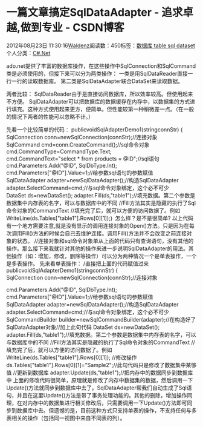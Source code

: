 
# 一篇文章搞定SqlDataAdapter - 追求卓越,做到专业 - CSDN博客


2012年08月23日 11:30:16[Waldenz](https://me.csdn.net/enter89)阅读数：450标签：[数据库																](https://so.csdn.net/so/search/s.do?q=数据库&t=blog)[table																](https://so.csdn.net/so/search/s.do?q=table&t=blog)[sql																](https://so.csdn.net/so/search/s.do?q=sql&t=blog)[dataset																](https://so.csdn.net/so/search/s.do?q=dataset&t=blog)[
							](https://so.csdn.net/so/search/s.do?q=sql&t=blog)[
																					](https://so.csdn.net/so/search/s.do?q=table&t=blog)个人分类：[C\#.Net																](https://blog.csdn.net/enter89/article/category/877633)
[
																								](https://so.csdn.net/so/search/s.do?q=table&t=blog)
[
				](https://so.csdn.net/so/search/s.do?q=数据库&t=blog)
[
			](https://so.csdn.net/so/search/s.do?q=数据库&t=blog)

ado.net提供了丰富的数据库操作，在这些操作中SqlConnection和SqlCommand类是必须使用的，但接下来可以分为两类操作：
一类是用SqlDataReader直接一行一行的读取数据库。
第二类是SqlDataAdapter联合DataSet来读取数据。

两者比较：
SqlDataReader由于是直接访问数据库，所以效率较高。但使用起来不方便。
SqlDataAdapter可以把数据库的数据缓存在内存中，以数据集的方式进行填充。这种方式使用起来更方，便简单。但性能较第一种稍微差一点。（在一般的情况下两者的性能可以忽略不计。）

先看一个比较简单的代码：
publicvoidSqlAdapterDemo1(stringconnStr)
{
SqlConnection conn=newSqlConnection(connStr);//连接对象
SqlCommand cmd=conn.CreateCommand();//sql命令对象
cmd.CommandType=CommandType.Text;
cmd.CommandText="select * from products = @ID";//sql语句
cmd.Parameters.Add("@ID", SqlDbType.Int);
cmd.Parameters["@ID"].Value=1;//给参数sql语句的参数赋值
SqlDataAdapter adapter=newSqlDataAdapter();//构造SqlDataAdapter
adapter.SelectCommand=cmd;//与sql命令对象绑定，这个必不可少
DataSet ds=newDataSet();
adapter.Fill(ds,"table1");//填充数据。第二个参数是数据集中内存表的名字，可以与数据库中的不同
//Fill方法其实是隐藏的执行了Sql命令对象的CommandText
//填充完了后，就可以方便的访问数据了。例如
WriteLine(ds.Tables["table1"].Rows[0][1]);｝
怎么样？是不是很简单?
以上代码有一个地方需要注意,就是没有显示的调用连接对象的Open()方法。只是因为在每次调用Fill()方法的时候会自己去维护连接。调用Fill()方法并不会改变之前连接对象的状态。
//连接对象和sql命令对象单从上面的代码只有查询语句，没有其他的操作。那么接下来我就针对其他的操作来进一步说明SqlDataAdapter的用法。其他操作（如：增加，修改，删除等操作）可以分为两种情况一个是单表操作，一个是多表操作。
先来看单表操作：
/直接把上面的代码赋值过来
publicvoidSqlAdapterDemo1(stringconnStr)
{
SqlConnection conn=newSqlConnection(connStr);//连接对象

cmd.Parameters.Add("@ID", SqlDbType.Int);
cmd.Parameters["@ID"].Value=1;//给参数sql语句的参数赋值
SqlDataAdapter adapter=newSqlDataAdapter();//构造SqlDataAdapter
adapter.SelectCommand=cmd;//与sql命令对象绑定，这个必不可少
SqlCommandBuilder builder=newSqlCommandBuilder(adapter);//在构造好了SqlDataAdapter对象//加上此句代码
DataSet ds=newDataSet();
adapter.Fill(ds,"table1");//填充数据。第二个参数是数据集中内存表的名字，可以与数据库中的不同
//Fill方法其实是隐藏的执行了Sql命令对象的CommandText
//填充完了后，就可以方便的访问数据了。例如
WriteLine(ds.Tables["table1"].Rows[0][1]);
//修改操作
ds.Tables["table1"].Rows[0][1]="Sample2";//此句代码只是修改了数据集中某够值
//更新到数据库
adapter.Update(ds,"table1");//把内存中的数据同步到数据库中
上面的修改代码很简单，原理就是修改了内存中数据集的数据，然后调用一下Update()方法就同步到数据库中去了。SqlDataAdapter帮我们自动生成了Sql语句，并且在这里Update()方法是带了事务处理功能的。其他的删除，增加操作同理，在对内存中的数据集进行相关修改后，只需要调用一下Update()方法即可同步到数据库中去。但遗憾的是，目前这种方式只支持单表的操作，不支持任何与多表相关的操作（包括同一视图中来自不同表的列）。

